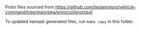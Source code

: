 Proto files sourced from https://github.com/teslamotors/vehicle-command/tree/main/pkg/protocol/protobuf

To updated nanopb generated files, run `make copy` in this folder.
